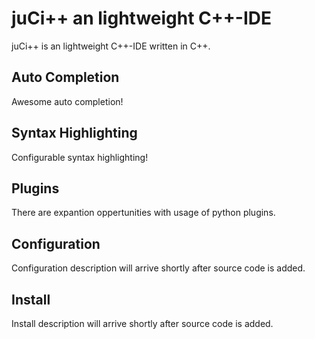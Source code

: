 # juCi++ an lightweight C++-IDE
juCi++ is an lightweight C++-IDE written in C++.


## Auto Completion
Awesome auto completion!

## Syntax Highlighting
Configurable syntax highlighting!

## Plugins
There are expantion oppertunities with usage of python plugins.

## Configuration
Configuration description will arrive shortly after source code is added.

## Install
Install description will arrive shortly after source code is added.
